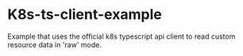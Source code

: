 # K8s-ts-client-example

Example that uses the official k8s typescript api client to
read custom resource data in 'raw' mode.